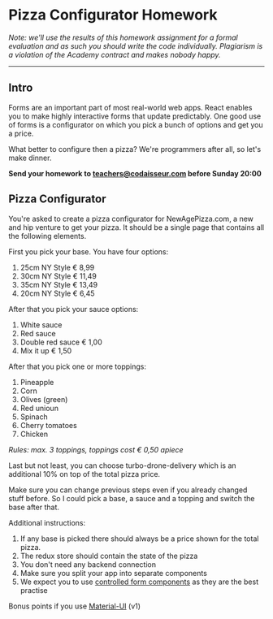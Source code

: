 # Pizza Configurator Homework

_Note: we'll use the results of this homework assignment for a formal evaluation and as such you should write the code individually. Plagiarism is a violation of the Academy contract and makes nobody happy._

***

## Intro

Forms are an important part of most real-world web apps. React enables you to make highly interactive forms that update predictably. One good use of forms is a configurator on which you pick a bunch of options and get you a price. 

What better to configure then a pizza? We're programmers after all, so let's make dinner. 

**Send your homework to teachers@codaisseur.com before Sunday 20:00**

## Pizza Configurator

You're asked to create a pizza configurator for NewAgePizza.com, a new and hip venture to get your pizza. It should be a single page that contains all the following elements. 

First you pick your base. You have four options:

1. 25cm NY Style € 8,99
2. 30cm NY Style € 11,49
3. 35cm NY Style € 13,49
4. 20cm NY Style € 6,45

After that you pick your sauce options:

1. White sauce
2. Red sauce
3. Double red sauce € 1,00
4. Mix it up € 1,50 

After that you pick one or more toppings:

1. Pineapple
2. Corn
3. Olives (green)
4. Red unioun
5. Spinach
6. Cherry tomatoes
7. Chicken

_Rules: max. 3 toppings, toppings cost € 0,50 apiece_

Last but not least, you can choose turbo-drone-delivery which is an additional 10% on top of the total pizza price. 

Make sure you can change previous steps even if you already changed stuff before. So I could pick a base, a sauce and a topping and switch the base after that. 

Additional instructions:

1. If any base is picked there should always be a price shown for the total pizza. 
2. The redux store should contain the state of the pizza
3. You don't need any backend connection
4. Make sure you split your app into separate components
5. We expect you to use [controlled form components](https://reactjs.org/docs/forms.html#controlled-components) as they are the best practise

Bonus points if you use [Material-UI](https://material-ui-next.com) (v1)